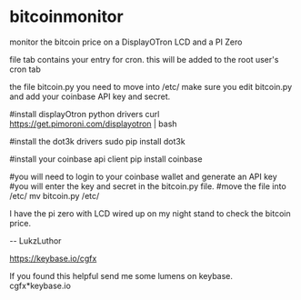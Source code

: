 # bitcoinmonitor
monitor the bitcoin price on a DisplayOTron LCD and a PI Zero

file tab contains your entry for cron.
this will be added to the root user's cron tab

the file bitcoin.py you need to move into /etc/
make sure you edit bitcoin.py and add your coinbase API key and secret.

#install displayOtron python drivers
curl https://get.pimoroni.com/displayotron | bash

#install the dot3k drivers
sudo pip install dot3k

#install your coinbase api client
pip install coinbase

#you will need to login to your coinbase wallet and generate an API key
#you will enter the key and secret in the bitcoin.py file.
#move the file into /etc/
mv bitcoin.py /etc/

I have the pi zero with LCD wired up on my night stand to check the bitcoin price.

-- LukzLuthor   

https://keybase.io/cgfx

If you found this helpful send me some lumens on keybase.
cgfx*keybase.io


